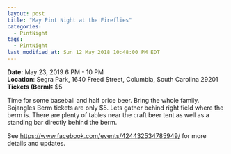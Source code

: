 ```yaml
---
layout: post
title: "May Pint Night at the Fireflies"
categories:
  - PintNight
tags:
  - PintNight
last_modified_at: Sun 12 May 2018 10:48:00 PM EDT
---
```


**Date:** May 23, 2019 6 PM - 10 PM <br>
**Location**: Segra Park, 1640 Freed Street, Columbia, South Carolina 29201 <br>
**Tickets (Berm):** $5


Time for some baseball and half price beer. Bring the whole family. 
Bojangles Berm tickets are only $5. Lets gather behind right field 
where the berm is. There are plenty of tables near the craft beer 
tent as well as a standing bar directly behind the berm.

See <https://www.facebook.com/events/424432534785949/> for more details and updates.
